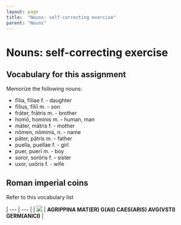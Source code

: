 ```yaml
---
layout: page
title:  "Nouns: self-correcting exercise"
parent: "Nouns"
---
```



# Nouns: self-correcting exercise


## Vocabulary for this assignment

Memorize the following nouns:


- fīlia, fīliae f. - daughter
- fīlius, fīliī m. - son
- frāter, frātris m. - brother
- homō, hominis m. - human, man
- māter, mātris f. - mother
- nōmen, nōminis, n. - name
- pāter, pātris m. - father
- puella, puellae f. - girl
- puer, puerī m. - boy
- soror, sorōris f. - sister
- uxor, uxōris f. - wife




## Roman imperial coins



Refer to this vocabulary list


| --- | --- |
| ![](/imgs/ric-1_2-gai-7.png) | **AGRIPPINA MAT(ER) G(AII) CAES(ARIS) AVG(VSTI) GERM(ANICI)** |
